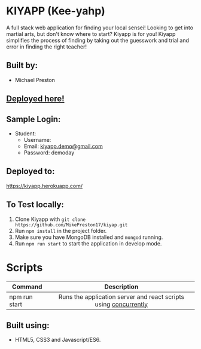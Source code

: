 # KIYAPP (Kee-yahp)

A full stack web application for finding your local sensei!  Looking to get into martial arts, but don't know where to start?  Kiyapp is for you!  Kiyapp simplifies the process of finding by taking out the guesswork and trial and error in finding the right teacher!

## Built by:
* Michael Preston

## [Deployed here!](https://kiyapp.herokuapp.com/)

## Sample Login:

* Student:
  * Username: 
  * Email: kiyapp.demo@gmail.com
  * Password: demoday

## Deployed to:
https://kiyapp.herokuapp.com/

## To Test locally:
1. Clone Kiyapp with `git clone https://github.com/MikePreston17/kiyap.git`
2. Run `npm install` in the project folder.
3. Make sure you have MongoDB installed and `mongod` running.
4. Run `npm run start` to start the application in develop mode.

# Scripts
| Command | Description|
| --------|:----------:|
| npm run start | Runs the application server and react scripts using [concurrently](https://www.npmjs.com/package/concurrently)|

## Built using:
* HTML5, CSS3 and Javascript/ES6.
